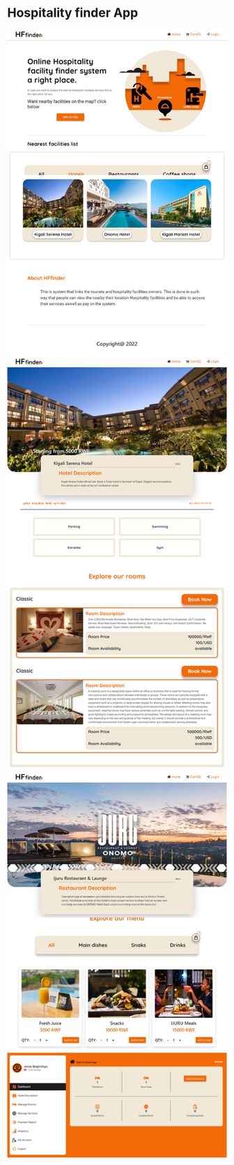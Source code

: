 # Hospitality finder App
![alt Homepage](/src/assets/screenshots/1.png)
![hotel homepage](/src/assets/screenshots/2.png)
![restaurant homepage](/src/assets/screenshots/3.png)
![login page](/src/assets/screenshots/4.png)
